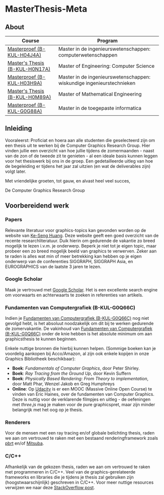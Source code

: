 # MasterThesis-Meta

## About

| Course                           | Program                                                               |
|----------------------------------|-----------------------------------------------------------------------|
| [Masterproef (B-KUL-H04J4A)](https://onderwijsaanbod.kuleuven.be/syllabi/n/H04J4AN.htm#activetab=doelstellingen_idp34672)     | Master in de ingenieurswetenschappen: computerwetenschappen           |
| [Master's Thesis (B-KUL-H0N17A)](https://onderwijsaanbod.kuleuven.be/syllabi/e/H0N17AE.htm#activetab=doelstellingen_idp598512) | Master of Engineering: Computer Science                               |
| [Masterproef (B-KUL-H03H9A)](https://onderwijsaanbod.kuleuven.be/syllabi/n/H03H9AN.htm#activetab=doelstellingen_idp1592416)     | Master in de ingenieurswetenschappen: wiskundige ingenieurstechnieken |
| [Master's Thesis (B-KUL-H0M89A)](https://onderwijsaanbod.kuleuven.be/syllabi/e/H0M89AE.htm#activetab=doelstellingen_idp117312) | Master of Mathematical Engineering                                    |
| [Masterproef (B-KUL-G0G88A)](https://onderwijsaanbod.kuleuven.be/syllabi/n/G0G88AN.htm#activetab=doelstellingen_idm1256784)     | Master in de toegepaste informatica                                   |

## Inleiding

Vooraleerst: Proficiat en hoera aan alle studenten die geselecteerd zijn om een thesis uit te werken bij de Computer Graphics Research Group. Hier vinden jullie een overzicht van hoe jullie tijdens de zomermaanden - naast van de zon of de tweede zit te genieten - al een ideale basis kunnen leggen voor het thesiswerk bij ons in de groep. Een gedetailleerde uitleg van hoe de begeleiding er tijdens het jaar zal uitzien (en wat de deliverables zijn) volgt later.

Met vriendelijke groeten, tot gauw, en alvast heel veel succes,

De Computer Graphics Research Group

## Voorbereidend werk

### Papers
Relevante literatuur voor graphics-topics kan gevonden worden op de website van [Ke-Seng Huang](http://kesen.realtimerendering.com/). Deze website geeft een goed overzicht van de recente researchliteratuur. Duik hierin om gedurende de vakantie zo breed mogelijk te lezen i.v.m. je onderwerp. Beperk je niet tot je eigen topic, maar probeer een zo breed mogelijk beeld van graphics te verwerven. Zeker aan te raden is alles wat min of meer betrekking kan hebben op je eigen onderwerp van de conferenties SIGGRAPH, SIGGRAPH Asia, en EUROGRAPHICS van de laatste 3 jaren te lezen.

### Google Scholar
Maak je vertrouwd met [Google Scholar](https://scholar.google.be/). Het is een excellente search engine om voorwaarts en achterwaarts te zoeken in referenties van artikels.

### Fundamenten van Computergrafiek (B-KUL-G0Q66C)
Indien je [Fundamenten van Computergrafiek (B-KUL-G0Q66C)](https://onderwijsaanbod.kuleuven.be/syllabi/n/G0Q66CN.htm#activetab=doelstellingen_idp1547392) nog niet gevolgd hebt, is het absoluut noodzakelijk om dit bij te werken gedurende de zomervakantie. De vakinhoud van [Fundamenten van Computergrafiek (B-KUL-G0Q66C)](https://onderwijsaanbod.kuleuven.be/syllabi/n/G0Q66CN.htm#activetab=doelstellingen_idp1547392) onder de knie hebben is het absolute minimum om aan graphicsthesis te kunnen beginnen.

Enkele nuttige bronnen die hierbij kunnen helpen. (Sommige boeken kan je voordelig aankopen bij Acco/Amazon, al zijn ook enkele kopijen in onze Graphics Bibliotheek beschikbaar):
* **Boek**: *Fundamentals of Computer Graphics*, door Peter Shirley.
* **Boek**: *Ray Tracing from the Ground Up*, door Kevin Suffern
* **Boek**: *Physically Based Rendering: From Theory to implementation*, door Matt Phar, Wenzel Jakob en Greg Humphreys
* **Online**: Op [Udacity](https://eu.udacity.com/course/interactive-3d-graphics--cs291) is er een MOOC (Massive Online Open Course) te vinden van Eric Haines, over de fundamenten van Computer Graphics. Deze is nuttig voor de verklarende filmpjes en uitleg - de oefeningen met *three.js* mag je maken voor de pure graphicspret, maar zijn minder belangrijk met het oog op je thesis.

### Renderers
Voor de mensen met een ray tracing en/of globale belichting thesis, raden we aan om vertrouwd te raken met een bestaand renderingframework zoals [pbrt](http://pbrt.org/) en/of [Mitsuba](https://www.mitsuba-renderer.org/).

### C/C++ 
Afhankelijk van de gekozen thesis, raden we aan om vertrouwd te raken met programmeren in C/C++. Veel van de graphics-gerelateerde frameworks en libraries die je tijdens je thesis zal gebruiken zijn (hoogstwaarschijnlijk) geschreven in C/C++. Voor meer nuttige resources verwijzen we naar deze [StackOverflow post](https://stackoverflow.com/a/388282/1731200).
